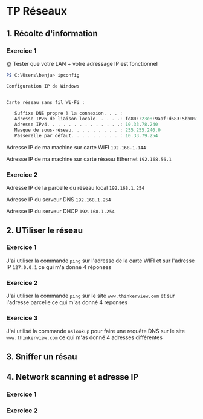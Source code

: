 # TP Réseaux
## 1. Récolte d'information
### Exercice 1

🌞 Tester que votre LAN + votre adressage IP est fonctionnel



```powershell
PS C:\Users\benja> ipconfig

Configuration IP de Windows


Carte réseau sans fil Wi-Fi :

   Suffixe DNS propre à la connexion. . . :
   Adresse IPv6 de liaison locale. . . . .: fe80::23e8:9aaf:d683:5bb0%19
   Adresse IPv4. . . . . . . . . . . . . .: 10.33.78.240
   Masque de sous-réseau. . . . . . . . . : 255.255.240.0
   Passerelle par défaut. . . . . . . . . : 10.33.79.254
```

Adresse IP de ma machine sur carte WIFI ```192.168.1.144```

Adresse IP de ma machine sur carte réseau Ethernet ```192.168.56.1```

### Exercice 2

Adresse IP de la parcelle du réseau local ```192.168.1.254```

Adresse IP du serveur DNS ```192.168.1.254```

Adresse IP du serveur DHCP ```192.168.1.254```

## 2. UTiliser le réseau

### Exercice 1

J'ai utiliser la commande ```ping``` sur l'adresse de la carte WIFI et sur l'adresse IP ```127.0.0.1``` ce qui m'a donné 4 réponses 

### Exercice 2

J'ai utiliser la commande ```ping``` sur le site ```www.thinkerview.com``` et sur l'adresse parcelle ce qui m'as donné 4 réponses

### Exercice 3

J'ai utilisé la commande ```nslookup``` pour faire une requête DNS sur le site ```www.thinkerview.com``` ce qui m'as donné 4 adresses différentes

## 3. Sniffer un résau

## 4. Network scanning et adresse IP

### Exercice 1

### Exercice 2
